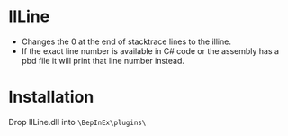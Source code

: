 # IlLine
- Changes the 0 at the end of stacktrace lines to the illine.
- If the exact line number is available in C# code or the assembly has a pbd file it will print that line number instead.

# Installation
Drop IlLine.dll into `\BepInEx\plugins\`
